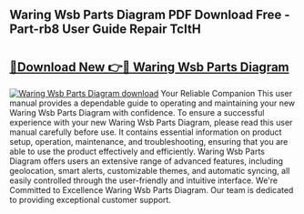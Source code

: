 ## Waring Wsb Parts Diagram PDF Download Free - Part-rb8 User Guide Repair TcItH

# <h2><a href="http://dfoxg7.blite.top/?on=Waring+Wsb+Parts+Diagram">🔗Download New 👉🔴 Waring Wsb Parts Diagram</a></h2>

[![Waring Wsb Parts Diagram download](https://i.imgur.com/lujVjoI.png)](http://dfoxg7.blite.top/?on=Waring+Wsb+Parts+Diagram)
Your Reliable Companion This user manual provides a dependable guide to operating and maintaining your new Waring Wsb Parts Diagram with confidence. To ensure a successful experience with your new Waring Wsb Parts Diagram, please read this user manual carefully before use. It contains essential information on product setup, operation, maintenance, and troubleshooting, ensuring that you are able to use the product effectively and efficiently. Waring Wsb Parts Diagram offers users an extensive range of advanced features, including geolocation, smart alerts, customizable themes, and automatic syncing, all easily controlled through the user-friendly and intuitive interface. We're Committed to Excellence Waring Wsb Parts Diagram. Our team is dedicated to providing exceptional customer support.
